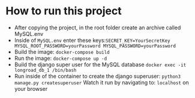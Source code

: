 # How to run this project
- After copying the project, in the root folder create an archive called MySQL.env
- Inside of ```MySQL.env``` enter these keys:```
        SECRET_KEY=YourSecretKey                   
        MYSQL_ROOT_PASSWORD=yourPassword
        MYSQL_PASSWORD=yourPassword 
        ```
- Build the image:
``` docker-compose build ```
- Run the image:
``` docker-compose up -d ```
- Build the django super user for the MySQL database
``` docker exec -it longroad_db_1 /bin/bash ```
- Run inside of the container to create the django superuser:
``` python3 manage.py createsuperuser ```
Watch it run by navigating to: ```localhost``` on your browser
